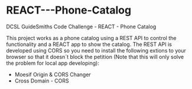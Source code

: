 # REACT---Phone-Catalog
DCSL GuideSmiths Code Challenge - REACT - Phone Catalog

This project works as a phone catalog using a REST API to control the functionality and a REACT app to show the catalog.
The REST API is developed using CORS so you need to install the following extions to your browser so that it doesn´t block the petition (Note that this will only solve the problem for local app developing):
- Moesif Origin & CORS Changer
- Cross Domain - CORS

